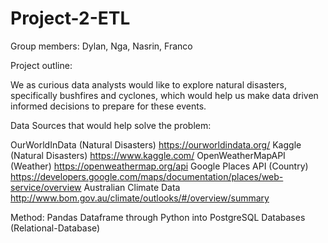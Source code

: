 # Project-2-ETL

Group members: Dylan, Nga, Nasrin, Franco

Project outline:

We as curious data analysts would like to explore natural disasters, specifically bushfires and cyclones, which would help us make data driven informed decisions to prepare for these events.

Data Sources that would help solve the problem:

OurWorldInData (Natural Disasters) https://ourworldindata.org/ 
Kaggle (Natural Disasters) https://www.kaggle.com/ 
OpenWeatherMapAPI (Weather) https://openweathermap.org/api 
Google Places API (Country) https://developers.google.com/maps/documentation/places/web-service/overview
Australian Climate Data http://www.bom.gov.au/climate/outlooks/#/overview/summary

Method: Pandas Dataframe through Python into PostgreSQL Databases (Relational-Database)